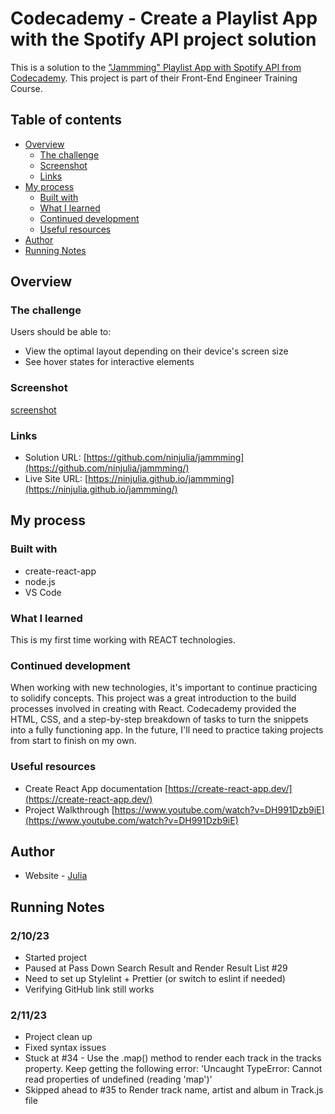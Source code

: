 # Codecademy - Create a Playlist App with the Spotify API project solution

This is a solution to the ["Jammming" Playlist App with Spotify API from Codecademy](https://www.codecademy.com/paths/front-end-engineer-career-path/tracks/fecp-22-react-part-ii/modules/wdcp-22-jammming/projects/jammming-prj). This project is part of their Front-End Engineer Training Course.

## Table of contents

- [Overview](#overview)
  - [The challenge](#the-challenge)
  - [Screenshot](#screenshot)
  - [Links](#links)
- [My process](#my-process)
  - [Built with](#built-with)
  - [What I learned](#what-i-learned)
  - [Continued development](#continued-development)
  - [Useful resources](#useful-resources)
- [Author](#author)
- [Running Notes](#running-notes)

## Overview

### The challenge

Users should be able to:

- View the optimal layout depending on their device's screen size
- See hover states for interactive elements

### Screenshot

[screenshot](https://ninjulia.github.io/jammming/screenshot.png)

### Links

- Solution URL: [https://github.com/ninjulia/jammming](https://github.com/ninjulia/jammming/)
- Live Site URL: [https://ninjulia.github.io/jammming](https://ninjulia.github.io/jammming/)

## My process

### Built with

- create-react-app
- node.js
- VS Code

### What I learned

This is my first time working with REACT technologies.

### Continued development

When working with new technologies, it's important to continue practicing to solidify concepts. This project was a great introduction to the build processes involved in creating with React. Codecademy provided the HTML, CSS, and a step-by-step breakdown of tasks to turn the snippets into a fully functioning app. In the future, I'll need to practice taking projects from start to finish on my own.

### Useful resources

- Create React App documentation [https://create-react-app.dev/](https://create-react-app.dev/)
- Project Walkthrough [https://www.youtube.com/watch?v=DH991Dzb9iE](https://www.youtube.com/watch?v=DH991Dzb9iE)

## Author

- Website - [Julia](https://www.becausejulia.com)

## Running Notes

### 2/10/23

- Started project
- Paused at Pass Down Search Result and Render Result List #29
- Need to set up Stylelint + Prettier (or switch to eslint if needed)
- Verifying GitHub link still works

### 2/11/23

- Project clean up
- Fixed syntax issues
- Stuck at #34 - Use the .map() method to render each track in the tracks property. Keep getting the following error: 'Uncaught TypeError: Cannot read properties of undefined (reading 'map')'
- Skipped ahead to #35 to Render track name, artist and album in Track.js file
